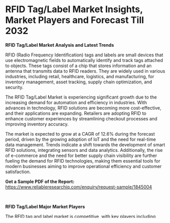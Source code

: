 <p><h1>RFID Tag/Label Market Insights, Market Players and Forecast Till 2032</h1></p><p><strong>RFID Tag/Label Market Analysis and Latest Trends</strong></p>
<p><p>RFID (Radio Frequency Identification) tags and labels are small devices that use electromagnetic fields to automatically identify and track tags attached to objects. These tags consist of a chip that stores information and an antenna that transmits data to RFID readers. They are widely used in various industries, including retail, healthcare, logistics, and manufacturing, for inventory management, asset tracking, supply chain optimization, and security.</p><p>The RFID Tag/Label Market is experiencing significant growth due to the increasing demand for automation and efficiency in industries. With advances in technology, RFID solutions are becoming more cost-effective, and their applications are expanding. Retailers are adopting RFID to enhance customer experiences by streamlining checkout processes and improving inventory accuracy.</p><p>The market is expected to grow at a CAGR of 12.6% during the forecast period, driven by the growing adoption of IoT and the need for real-time data management. Trends indicate a shift towards the development of smart RFID solutions, integrating sensors and data analytics. Additionally, the rise of e-commerce and the need for better supply chain visibility are further fueling the demand for RFID technologies, making them essential tools for modern businesses aiming to improve operational efficiency and customer satisfaction.</p></p>
<p><strong>Get a Sample PDF of the Report:&nbsp;</strong> <a href="https://www.reliableresearchiq.com/enquiry/request-sample/1845004?utm_campaign=2122&utm_medium=2&utm_source=Github&utm_content=ia&utm_term=13022025&utm_id=rfid-taglabel">https://www.reliableresearchiq.com/enquiry/request-sample/1845004</a></p>
<p>&nbsp;</p>
<p><strong>RFID Tag/Label Major Market Players</strong></p>
<p><p>The RFID tag and label market is competitive, with key players including Alien Technology, Confidex, HID Global Corporation, Honeywell International, Omni-ID, Invengo Information Technology, Smartrac, The Tag Factory, Atmel Corporation, NXP Semiconductors, RF Code, GAO RFID, CoreRFID, Ageos, and Impinj. </p><p>**Alien Technology** is known for its innovation in RFID products and solutions, focusing on improving supply chain efficiency. The company has recently expanded its offerings in the IoT space, potentially capturing a larger market share as industries transition to smarter logistics.</p><p>**HID Global Corporation** specializes in secure identity solutions and has broadened its RFID product line to cater to asset tracking and access control markets. With the proliferation of IoT and smart devices, HID is positioned for substantial growth.</p><p>**NXP Semiconductors** has a strong foothold in providing RFID solutions particularly in automotive and consumer electronics. The company is investing in UHF RFID technologies, driven by the demand for more sophisticated and integrated systems, suggesting a promising growth trajectory.</p><p>**Impinj** has emerged as a leader in RAIN RFID technology, targeting retail and logistics sectors. Impinj’s revenue growth has been robust, largely attributed to increasing demand for RFID solutions in inventory management and asset tracking. The company's market revenue was approximately $160 million in 2022, indicating a rising demand despite market challenges.</p><p>The RFID tag/label market is projected to grow significantly, driven by advancements in IoT, increased supply chain complexities, and the need for real-time data collection and management. Overall, the future growth potential looks promising, with continuous innovation and expansion across various industries fostering an environment ripe for development.</p></p>
<p>&nbsp;</p>
<p><strong>What Are The Key Opportunities For RFID Tag/Label Manufacturers?</strong></p>
<p><p>The RFID tag/label market is projected to witness robust growth, expected to reach approximately $30 billion by 2026, with a CAGR of around 14%. Increasing adoption across industries such as retail, healthcare, and logistics drives this expansion, enhancing inventory accuracy and supply chain efficiency. Technological advancements, such as the integration of IoT with RFID systems and the development of cost-effective passive tags, further stimulate market growth. Future outlook indicates a shift towards smart RFID solutions, emphasizing sustainability and real-time data analytics, indicating substantial investment opportunities as companies seek to optimize operations and improve customer experiences.</p></p>
<p><strong>Inquire or Share Your Questions If Any Before Purchasing This Report:</strong> <a href="https://www.reliableresearchiq.com/enquiry/pre-order-enquiry/1845004?utm_campaign=2122&utm_medium=2&utm_source=Github&utm_content=ia&utm_term=13022025&utm_id=rfid-taglabel">https://www.reliableresearchiq.com/enquiry/pre-order-enquiry/1845004</a></p>
<p>&nbsp;</p>
<p><strong>Market Segmentation</strong></p>
<p><strong>The RFID Tag/Label Market Analysis by types is segmented into:</strong></p>
<p><ul><li>Active</li><li>Passive</li></ul></p>
<p><p>The RFID tag/label market is divided into two main types: active and passive. Active RFID tags contain their own power source, allowing for longer read ranges and real-time tracking, making them suitable for applications like asset management and logistics. Passive RFID tags, on the other hand, draw energy from the RFID reader, making them cost-effective and ideal for high-volume applications such as inventory tracking and access control. Each type serves different needs based on range, cost, and application.</p></p>
<p><strong>Purchase this Report:&nbsp;</strong><a href="https://www.reliableresearchiq.com/purchase/1845004?utm_campaign=2122&utm_medium=2&utm_source=Github&utm_content=ia&utm_term=13022025&utm_id=rfid-taglabel">https://www.reliableresearchiq.com/purchase/1845004</a></p>
<p>&nbsp;</p>
<p><strong>The RFID Tag/Label Market Industry Research by Application is segmented into:</strong></p>
<p><ul><li>Health Care</li><li>Retail</li><li>Automotive</li><li>Logistics and Transportation</li><li>Surveillance and Security</li><li>Others (Sports, Wildlife, Livestock and IT</li></ul></p>
<p><p>RFID tags and labels enhance various industries by enabling precise tracking and management. In healthcare, they monitor patient safety and asset location. Retail leverages RFID for inventory control and customer experience improvement. The automotive sector uses RFID for parts tracking and theft prevention. Logistics and transportation benefit from real-time asset tracking and route optimization. Surveillance and security applications enhance safety with real-time monitoring. Additional sectors, like sports, wildlife, and livestock management, utilize RFID for tracking and data collection efficiently.</p></p>
<p><a href="https://www.reliableresearchiq.com/rfid-tag-label-r1845004?utm_campaign=2122&utm_medium=2&utm_source=Github&utm_content=ia&utm_term=13022025&utm_id=rfid-taglabel">&nbsp;https://www.reliableresearchiq.com/rfid-tag-label-r1845004</a></p>
<p><strong>In terms of Region, the RFID Tag/Label Market Players available by Region are:</strong></p>
<p>
    <p> <strong> North America: </strong>
        <ul>
            <li>United States</li>
            <li>Canada</li>
        </ul>
        </p> 
    <p> <strong> Europe: </strong>
        <ul>
            <li>Germany</li>
            <li>France</li>
            <li>U.K.</li>
            <li>Italy</li>
            <li>Russia</li>
        </ul>
        </p> 
    <p> <strong> Asia-Pacific: </strong>
        <ul>
            <li>China</li>
            <li>Japan</li>
            <li>South Korea</li>
            <li>India</li>
            <li>Australia</li>
            <li>China Taiwan</li>
            <li>Indonesia</li>
            <li>Thailand</li>
            <li>Malaysia</li>
        </ul>
        </p> 
    <p> <strong> Latin America: </strong>
        <ul>
            <li>Mexico</li>
            <li>Brazil</li>
            <li>Argentina Korea</li>
            <li>Colombia</li>
        </ul>
        </p> 
    <p> <strong> Middle East & Africa: </strong>
        <ul>
            <li>Turkey</li>
            <li>Saudi</li>
            <li>Arabia</li>
            <li>UAE</li>
            <li>Korea</li>
        </ul>
    </p>
    </p>
<p><p>The RFID tag and label market is experiencing significant growth across various regions. North America and Europe currently lead the market, with shares of approximately 30% and 25%, respectively. Asia-Pacific, particularly China, is rapidly expanding and is projected to capture 30% of the market by 2025, driven by increasing adoption in retail and logistics. North America is expected to maintain dominance, though Asia-Pacific’s growth trajectory suggests it may soon rival these traditional leaders, highlighting a shifting landscape in RFID technology utilization.</p></p>
<p><strong>Purchase this Report: </strong><a href="https://www.reliableresearchiq.com/purchase/1845004?utm_campaign=2122&utm_medium=2&utm_source=Github&utm_content=ia&utm_term=13022025&utm_id=rfid-taglabel">https://www.reliableresearchiq.com/purchase/1845004</a></p>
<p>&nbsp;<strong>Get a Sample PDF of the Report:&nbsp;&nbsp;</strong><a href="https://www.reliableresearchiq.com/enquiry/request-sample/1845004?utm_campaign=2122&utm_medium=2&utm_source=Github&utm_content=ia&utm_term=13022025&utm_id=rfid-taglabel">https://www.reliableresearchiq.com/enquiry/request-sample/1845004</a></p>
<p><strong></strong></p>
<p><p><a href="https://github.com/NargisHussain432/Market-Research-Report-List-1/blob/main/video-connectivity-cable-market.md?utm_campaign=2122&utm_medium=2&utm_source=Github&utm_content=ia&utm_term=13022025&utm_id=rfid-taglabel">Video Connectivity Cable Market</a></p></p>